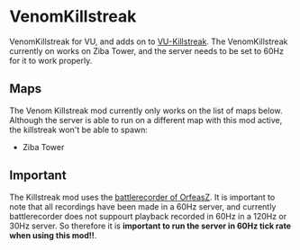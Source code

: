# VenomKillstreak
VenomKillstreak for VU, and adds on to [VU-Killstreak](https://github.com/Maxinger15/VU-Killstreak). The VenomKillstreak currently on works on Ziba Tower, and the server needs to be set to 60Hz for it to work properly.

## Maps
The Venom Killstreak mod currently only works on the list of maps below. Although the server is able to run on a different map with this mod active, the killstreak won't be able to spawn:
* Ziba Tower

## Important
The Killstreak mod uses the [battlerecorder of OrfeasZ](https://github.com/OrfeasZ/battlerecorder). It is important to note that all recordings have been made in a 60Hz server, and currently battlerecorder does not suppourt playback recorded in 60Hz in a 120Hz or 30Hz server. So therefore it is <strong> important to run the server in 60Hz tick rate when using this mod!!</strong>.
